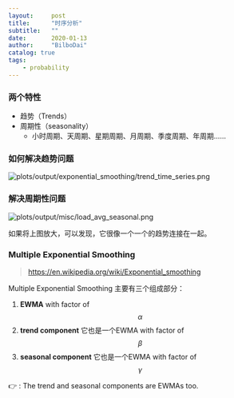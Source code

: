 ```yaml
---
layout:     post
title:      "时序分析"
subtitle:   ""
date:       2020-01-13
author:     "BilboDai"
catalog: true
tags:
    - probability
---
```


### 两个特性

- 趋势（Trends）
- 周期性（seasonality）
  - 小时周期、天周期、星期周期、月周期、季度周期、年周期……

### 如何解决趋势问题

![plots/output/exponential_smoothing/trend_time_series.png](https://tva1.sinaimg.cn/large/006tNbRwly1gav87xpydvj31c00u0gpj.jpg)



### 解决周期性问题

![plots/output/misc/load_avg_seasonal.png](https://tva1.sinaimg.cn/large/006tNbRwly1gav8b3hdq6j31c00u0q4t.jpg)



如果将上图放大，可以发现，它很像一个一个的趋势连接在一起。



### Multiple Exponential Smoothing

>
>
>https://en.wikipedia.org/wiki/Exponential_smoothing



Multiple Exponential Smoothing 主要有三个组成部分：

1.  **EWMA**  with factor of  $$\alpha$$
2.  **trend component**  它也是一个EWMA with factor of $$\beta$$ 
3. **seasonal component**  它也是一个EWMA with factor of $$\gamma$$

👉 : The trend and seasonal components are EWMAs too.



